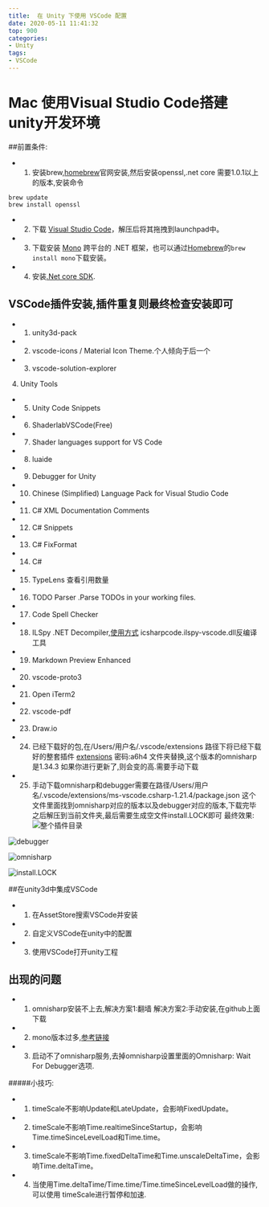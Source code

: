 ```yaml
---
title:  在 Unity 下使用 VSCode 配置
date: 2020-05-11 11:41:32
top: 900
categories:
- Unity
tags:
- VSCode
---
```


# Mac 使用Visual Studio Code搭建unity开发环境
##前置条件:
* 1.  安装brew,[homebrew](https://brew.sh/)官网安装,然后安装openssl,.net core 需要1.0.1以上的版本,安装命令
```
brew update
brew install openssl
```
* 2.  下载 [Visual Studio Code](https://link.jianshu.com/?t=https%3A%2F%2Fcode.visualstudio.com)，解压后将其拖拽到launchpad中。
* 3.  下载安装 [Mono](https://link.jianshu.com/?t=http%3A%2F%2Fwww.mono-project.com%2Fdownload%2F%23download-mac) 跨平台的 .NET 框架，也可以通过[Homebrew](https://link.jianshu.com/?t=https%3A%2F%2Fbrew.sh)的`brew install mono`下载安装。
* 4.  安装[.Net core SDK](https://dotnet.microsoft.com/learn/dotnet/hello-world-tutorial/install).

## VSCode插件安装,插件重复则最终检查安装即可
* 1.  unity3d-pack
* 2. vscode-icons / Material Icon Theme.个人倾向于后一个
* 3. vscode-solution-explorer
4. Unity Tools
* 5. Unity Code Snippets
* 6. ShaderlabVSCode(Free)
* 7. Shader languages support for VS Code
* 8. luaide
* 9. Debugger for Unity
* 10. Chinese (Simplified) Language Pack for Visual Studio Code
* 11. C# XML Documentation Comments
* 12. C# Snippets
* 13. C# FixFormat
* 14. C#
* 15. TypeLens 查看引用数量
* 16. TODO Parser .Parse TODOs in your working files.
* 17. Code Spell Checker
* 18. ILSpy .NET Decompiler,[使用方式](https://blog.csdn.net/s15100007883/article/details/91365007)
icsharpcode.ilspy-vscode.dll反编译工具
* 19. Markdown Preview Enhanced
* 20. vscode-proto3
* 21. Open iTerm2
* 22. vscode-pdf
* 23. Draw.io
* 24. 已经下载好的包,在/Users/用户名/.vscode/extensions 路径下将已经下载好的整套插件 [extensions](https://pan.baidu.com/s/1WM1Sjs3b8s4n8aXNm5OAkg)   密码:a6h4 文件夹替换,这个版本的omnisharp是1.34.3
如果你进行更新了,则会变的高.需要手动下载
* 25. 手动下载omnisharp和debugger需要在路径/Users/用户名/.vscode/extensions/ms-vscode.csharp-1.21.4/package.json 这个文件里面找到omnisharp对应的版本以及debugger对应的版本,下载完毕之后解压到当前文件夹,最后需要生成空文件install.LOCK即可
 最终效果:
![整个插件目录](https://upload-images.jianshu.io/upload_images/1480659-fcce1c2a1fd832cc.png?imageMogr2/auto-orient/strip%7CimageView2/2/w/1240)

![debugger](https://upload-images.jianshu.io/upload_images/1480659-f2f73d182f35b020.png?imageMogr2/auto-orient/strip%7CimageView2/2/w/1240)

![omnisharp](https://upload-images.jianshu.io/upload_images/1480659-aaf2a0242585249e.png?imageMogr2/auto-orient/strip%7CimageView2/2/w/1240)

![install.LOCK](https://upload-images.jianshu.io/upload_images/1480659-1a7f011d7c3e2635.png?imageMogr2/auto-orient/strip%7CimageView2/2/w/1240)





##在unity3d中集成VSCode
* 1. 在AssetStore搜索VSCode并安装
* 2. 自定义VSCode在unity中的配置
* 3. 使用VSCode打开unity工程

## 出现的问题
* 1. omnisharp安装不上去,解决方案1:翻墙
解决方案2:手动安装,在github上面下载
* 2. mono版本过多,[参考链接](https://github.com/OmniSharp/omnisharp-vscode/issues/1004)
* 3. 启动不了omnisharp服务,去掉omnisharp设置里面的Omnisharp: Wait For Debugger选项.


#####小技巧:
* 1. timeScale不影响Update和LateUpdate，会影响FixedUpdate。
* 2. timeScale不影响Time.realtimeSinceStartup，会影响Time.timeSinceLevelLoad和Time.time。
* 3. timeScale不影响Time.fixedDeltaTime和Time.unscaleDeltaTime，会影响Time.deltaTime。
* 4. 当使用Time.deltaTime/Time.time/Time.timeSinceLevelLoad做的操作,可以使用 timeScale进行暂停和加速.